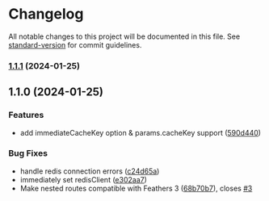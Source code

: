 # Changelog

All notable changes to this project will be documented in this file. See [standard-version](https://github.com/conventional-changelog/standard-version) for commit guidelines.

### [1.1.1](https://github.com/jjchee/feathers-redis-cache-no-group/compare/v1.1.0...v1.1.1) (2024-01-25)

## 1.1.0 (2024-01-25)


### Features

* add immediateCacheKey option & params.cacheKey support ([590d440](https://github.com/jjchee/feathers-redis-cache-no-group/commit/590d440f8577737a6e8edadb019c3a99fbbb74c5))


### Bug Fixes

* handle redis connection errors ([c24d65a](https://github.com/jjchee/feathers-redis-cache-no-group/commit/c24d65a625ee15be1eabcd56115ad7ad08dfacd2))
* immediately set redisClient ([e302aa7](https://github.com/jjchee/feathers-redis-cache-no-group/commit/e302aa74bd5ae0080ac96196c82630590cebed62))
* Make nested routes compatible with Feathers 3 ([68b70b7](https://github.com/jjchee/feathers-redis-cache-no-group/commit/68b70b7d2df76332bcd05314ef6bfd43d2f8a15e)), closes [#3](https://github.com/jjchee/feathers-redis-cache-no-group/issues/3)
